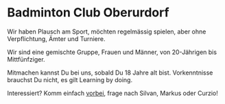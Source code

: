 # Badminton Club Oberurdorf

Wir haben Plausch am Sport, möchten regelmässig spielen, aber ohne Verpflichtung, Ämter und Turniere.

Wir sind eine gemischte Gruppe, Frauen und Männer, von 20-Jährigen bis Mittfünfziger. 

Mitmachen kannst Du bei uns, sobald Du 18 Jahre alt bist. Vorkenntnisse brauchst Du nicht, es gilt Learning by doing.

Interessiert? Komm einfach [vorbei](../../schnuppertraining), frage nach Silvan, Markus oder Curzio!
